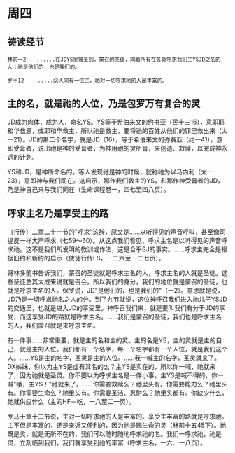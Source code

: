 # 周四

## 祷读经节
```
林前一2　　......在JDYS里被圣别，蒙召的圣徒，同着所有在各处呼求我们主YSJD之名的人；祂是他们的，也是我们的。

罗十12　　......众人同有一位主，祂对一切呼求祂的人是丰富的。
```

## 主的名，就是祂的人位，乃是包罗万有复合的灵

JD成为肉体，成为人，命名YS。YS等于希伯来文的约书亚（民十三16），意即耶和华救恩，或耶和华救主，所以祂是救主，要将祂的百姓从他们的罪里救出来（太一21）。JD的第二个名字，就是JD（16），等于希伯来文的弥赛亚（约一41），意即受膏者，说出祂是神的受膏者，为神用祂的灵所膏，来创造、救赎，以完成神永远的计划。

YS和JD，是神所命名的。等人发现祂是神的时候，就称祂为以马内利（太一23），意即神与我们同在。这启示，那作我们救主的YS，和那作神受膏者的JD，乃是神自己来与我们同在（生命课程卷一，四七至四八页）。

## 呼求主名乃是享受主的路

〔行传〕二章二十一节的"呼求"这辞，原文是......以听得见的声音呼叫，甚至像司提反一样大声呼求（七59～60）。从这点我们看见，呼求主名是以听得见的声音呼求祂。这不是我们所发明的教训或作法，这是合乎SJ的事实。......呼求主完全是根据旧约和新约的启示（使徒行传LS，一二六至一二七页）。

哥林多前书告诉我们，蒙召的圣徒就是呼求主名的人，呼求主名的人就是圣徒。这些圣徒总其大成来说就是召会。所以我们的身分，我们的地位就是蒙召的圣徒，也就是呼求主名的人。保罗说，JD"是他们的，也是我们的"（一2）。意思就是说，JD乃是一切呼求祂名之人的分。到了九节就说，这位神呼召我们进入祂儿子YSJD的交通里，也就是进入JD的享受里。神呼召我们来，就是要叫我们有分于JD的享受，而这享受JD的路就是呼求主名。......我们是蒙召的圣徒，我们也是呼求主名的人，我们蒙召就是来呼求主名。

有一件事......非常重要，就是主的名和主的灵。主的名是YS，主的灵就是主的自己，就是主的人位。我们都有一个名字，每一个名字都有一个人位，就是我们这个人。......YS是主的名字，圣灵是主的人位。......我一喊主的名字，圣灵就来了。DX姊妹，你以为主YS是虚有其名的么？主YS是实在的，所以你一喊，祂就来了，因为祂就是圣灵。你不要以为呼求主名是一件小事，主YS是喊不得的，你一喊"哦，主YS！"祂就来了。......你需要救赎么？祂里头有。你需要能力么？祂里头有。你需要生命么？祂里头有。你需要圣洁、忍耐么？祂里头都有。你缺少什么，祂就供应什么（主的HF－吃，一八至二一页）。

罗马十章十二节说，主对一切呼求祂的人是丰富的。享受主丰富的路就是呼求祂。主不但是丰富的，还是亲近又便利的，因为祂是赐生命的灵（林前十五45下）。祂既是灵，就是无所不在的，我们可以随时随地呼求祂的名。我们一呼求祂，祂是灵，立刻临到我们，我们就享受到祂的丰富（呼求主名，一六、一八页）。
